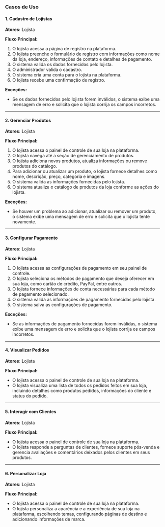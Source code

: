 ### Casos de Uso

#### 1. Cadastro de Lojistas

**Atores:** Lojista

**Fluxo Principal:**
1. O lojista acessa a página de registro na plataforma.
2. O lojista preenche o formulário de registro com informações como nome da loja, endereço, informações de contato e detalhes de pagamento.
3. O sistema valida os dados fornecidos pelo lojista.
4. O administrador valida o cadastro.
5. O sistema cria uma conta para o lojista na plataforma.
6. O lojista recebe uma confirmação de registro.

**Exceções:**
- Se os dados fornecidos pelo lojista forem inválidos, o sistema exibe uma mensagem de erro e solicita que o lojista corrija os campos incorretos.

---

#### 2. Gerenciar Produtos

**Atores:** Lojista

**Fluxo Principal:**
1. O lojista acessa o painel de controle de sua loja na plataforma.
2. O lojista navega até a seção de gerenciamento de produtos.
3. O lojista adiciona novos produtos, atualiza informações ou remove produtos do catálogo.
4. Para adicionar ou atualizar um produto, o lojista fornece detalhes como nome, descrição, preço, categoria e imagens.
5. O sistema valida as informações fornecidas pelo lojista.
6. O sistema atualiza o catálogo de produtos da loja conforme as ações do lojista.

**Exceções:**
- Se houver um problema ao adicionar, atualizar ou remover um produto, o sistema exibe uma mensagem de erro e solicita que o lojista tente novamente.

---

#### 3. Configurar Pagamento

**Atores:** Lojista

**Fluxo Principal:**
1. O lojista acessa as configurações de pagamento em seu painel de controle.
2. O lojista seleciona os métodos de pagamento que deseja oferecer em sua loja, como cartão de crédito, PayPal, entre outros.
3. O lojista fornece informações de conta necessárias para cada método de pagamento selecionado.
4. O sistema valida as informações de pagamento fornecidas pelo lojista.
5. O sistema salva as configurações de pagamento.

**Exceções:**
- Se as informações de pagamento fornecidas forem inválidas, o sistema exibe uma mensagem de erro e solicita que o lojista corrija os campos incorretos.

---

#### 4. Visualizar Pedidos

**Atores:** Lojista

**Fluxo Principal:**
- O lojista acessa o painel de controle de sua loja na plataforma.
- O lojista visualiza uma lista de todos os pedidos feitos em sua loja, incluindo detalhes como produtos pedidos, informações do cliente e status do pedido.

---

#### 5. Interagir com Clientes

**Atores:** Lojista

**Fluxo Principal:**
- O lojista acessa o painel de controle de sua loja na plataforma.
- O lojista responde a perguntas de clientes, fornece suporte pós-venda e gerencia avaliações e comentários deixados pelos clientes em seus produtos.

---

#### 6. Personalizar Loja

**Atores:** Lojista

**Fluxo Principal:**
- O lojista acessa o painel de controle de sua loja na plataforma.
- O lojista personaliza a aparência e a experiência de sua loja na plataforma, escolhendo temas, configurando páginas de destino e adicionando informações de marca.

